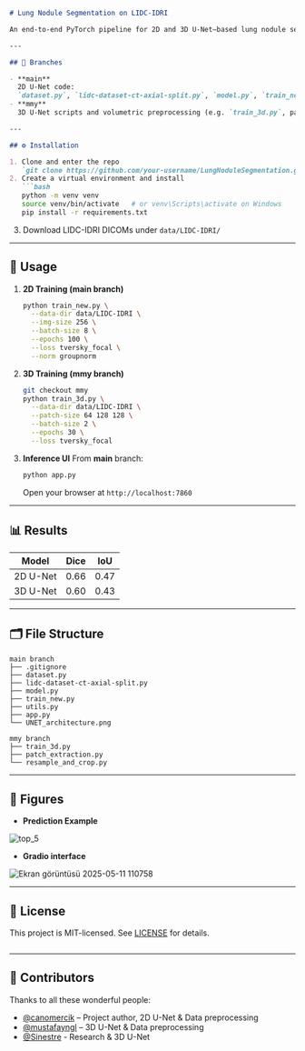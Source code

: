 ````markdown
# Lung Nodule Segmentation on LIDC-IDRI

An end-to-end PyTorch pipeline for 2D and 3D U-Net–based lung nodule segmentation, from raw DICOM to interactive inference UI.

---

## 📂 Branches

- **main**  
  2D U-Net code:  
  `dataset.py`, `lidc-dataset-ct-axial-split.py`, `model.py`, `train_new.py`, `utils.py`, `app.py`  
- **mmy**  
  3D U-Net scripts and volumetric preprocessing (e.g. `train_3d.py`, patch extraction, resampling)

---

## ⚙️ Installation

1. Clone and enter the repo  
   `git clone https://github.com/your-username/LungNoduleSegmentation.git && cd LungNoduleSegmentation`  
2. Create a virtual environment and install  
   ```bash
   python -m venv venv
   source venv/bin/activate   # or venv\Scripts\activate on Windows
   pip install -r requirements.txt
````

3. Download LIDC-IDRI DICOMs under `data/LIDC-IDRI/`

---

## 🚀 Usage

1. **2D Training (main branch)**

   ```bash
   python train_new.py \
     --data-dir data/LIDC-IDRI \
     --img-size 256 \
     --batch-size 8 \
     --epochs 100 \
     --loss tversky_focal \
     --norm groupnorm
   ```
2. **3D Training (mmy branch)**

   ```bash
   git checkout mmy
   python train_3d.py \
     --data-dir data/LIDC-IDRI \
     --patch-size 64 128 128 \
     --batch-size 2 \
     --epochs 30 \
     --loss tversky_focal
   ```
3. **Inference UI**
   From **main** branch:

   ```bash
   python app.py
   ```

   Open your browser at `http://localhost:7860`

---

## 📊 Results

| Model    | Dice | IoU  |
| -------- | ---- | ---- |
| 2D U-Net | 0.66 | 0.47 |
| 3D U-Net | 0.60 | 0.43 |

---

## 🗂 File Structure

```
main branch
├── .gitignore
├── dataset.py
├── lidc-dataset-ct-axial-split.py
├── model.py
├── train_new.py
├── utils.py
├── app.py
└── UNET_architecture.png

mmy branch
├── train_3d.py
├── patch_extraction.py
└── resample_and_crop.py
```

---

## 📸 Figures

* **Prediction Example**

![top_5](https://github.com/user-attachments/assets/b5b6e2a5-a7cf-421a-aba3-5a6948781c86)

* **Gradio interface**

![Ekran görüntüsü 2025-05-11 110758](https://github.com/user-attachments/assets/bd77cce3-1a89-43fb-9853-1f029a931723)


---

## 📜 License

This project is MIT-licensed. See [LICENSE](LICENSE) for details.

```
```
---

## 🙌 Contributors

Thanks to all these wonderful people:

- [@canomercik](https://github.com/canomercik) – Project author, 2D U-Net &  Data preprocessing
- [@mustafayngl](https://github.com/mustafayngl) – 3D U-Net & Data preprocessing
- [@Sinestre](https://github.com/Sinestre) - Research & 3D U-Net
